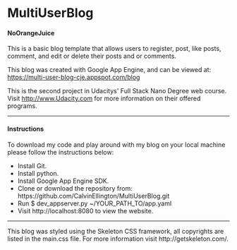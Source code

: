 # MultiUserBlog
<h4>NoOrangeJuice</h4>
This is a basic blog template that allows users to register, post, like posts, comment, and edit or delete their posts and or comments.

This blog was created with Google App Engine, and can be viewed at: https://multi-user-blog-cje.appspot.com/blog

This is the second project in Udacitys' Full Stack Nano Degree web course. Visit http://www.Udacity.com for more information on their offered programs.
<hr>
<h4>Instructions</h4>
To download my code and play around with my blog on your local machine please follow the instructions below:

<ul>
  <li>Install Git.
  <li>Install python.
  <li>Install Google App Engine SDK.
  <li>Clone or download the repository from: https://github.com/CalvinEllington/MultiUserBlog.git
  <li>Run $ dev_appserver.py ~/YOUR_PATH_TO/app.yaml
  <li>Visit http://localhost:8080 to view the website.
</ul>
<hr>
This blog was styled using the Skeleton CSS framework, all copyrights are listed in the main.css file. For more information visit http://getskeleton.com/.
